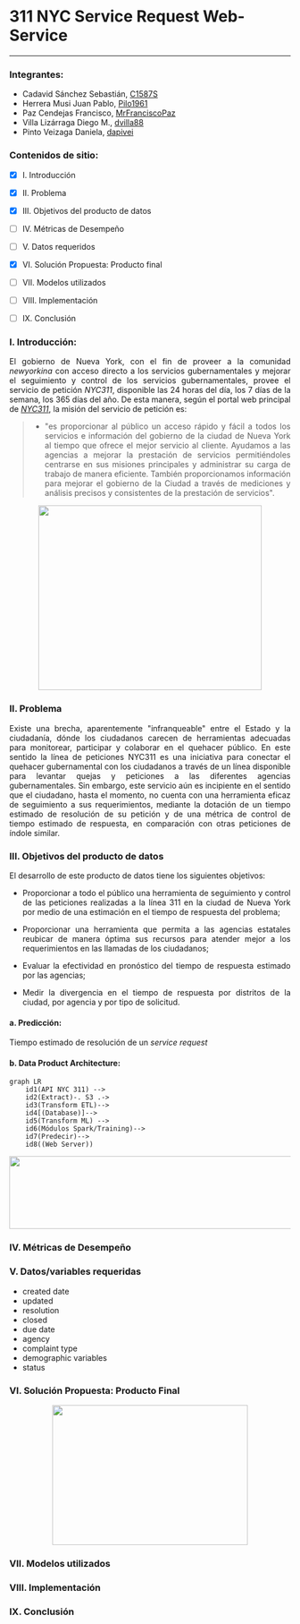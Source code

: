 # 311 NYC Service Request Web-Service
***
<div align="justify">

### Integrantes:

- Cadavid Sánchez Sebastián, [C1587S](https://github.com/C1587S)
- Herrera Musi Juan Pablo, [Pilo1961](https://github.com/Pilo1961)
- Paz Cendejas Francisco, [MrFranciscoPaz](https://github.com/MrFranciscoPaz)
- Villa Lizárraga Diego M., [dvilla88](https://github.com/dvilla88)
- Pinto Veizaga Daniela, [dapivei](https://github.com/dapivei)

### Contenidos de sitio:

- [X] I. Introducción

- [X] II. Problema

- [X] III. Objetivos del producto de datos

- [ ] IV. Métricas de Desempeño

- [ ] V. Datos requeridos

- [X] VI. Solución Propuesta: Producto final

- [ ] VII. Modelos utilizados

- [ ] VIII. Implementación

- [ ] IX. Conclusión



### I. Introducción:

El gobierno de Nueva York, con el fin de proveer a la comunidad *newyorkina* con acceso directo a los servicios gubernamentales  y mejorar el seguimiento y control de los servicios gubernamentales, provee el servicio de petición *NYC311*, disponible las 24 horas del día, los 7 días de la semana, los 365 días del año. De esta manera, según el portal web principal de [*NYC311*](https://portal.311.nyc.gov/about-nyc-311/), la misión del servicio de petición es:

>* "es proporcionar al público un acceso rápido y fácil a todos los servicios e información del gobierno de la ciudad de Nueva York al tiempo que ofrece el mejor servicio al cliente. Ayudamos a las agencias a mejorar la prestación de servicios permitiéndoles centrarse en sus misiones principales y administrar su carga de trabajo de manera eficiente. También proporcionamos información para mejorar el gobierno de la Ciudad a través de mediciones y análisis precisos y consistentes de la prestación de servicios".

<p align="center">
<image width="400" height="330" src="https://github.com/dapivei/data-product-architecture-final-project/blob/master/images/nyc_311_sr_website.png">
</p>

### II. Problema

Existe una brecha, aparentemente "infranqueable" entre el Estado y la ciudadanía, dónde los ciudadanos carecen de herramientas adecuadas para monitorear, participar y colaborar en el quehacer público. En este sentido la línea de peticiones NYC311 es una iniciativa para conectar el quehacer gubernamental con los ciudadanos a través de un línea disponible para levantar quejas y peticiones a las diferentes agencias gubernamentales. Sin embargo, este servicio aún es incipiente en el sentido que el ciudadano, hasta el momento, no cuenta con una herramienta eficaz de seguimiento a sus requerimientos, mediante la dotación de un tiempo estimado de resolución de su petición y de una métrica de control de tiempo estimado de respuesta, en comparación con otras peticiones de índole similar. 


### III. Objetivos del producto de datos

El desarrollo de este producto de datos tiene los siguientes objetivos:

* Proporcionar a todo el público una herramienta de seguimiento y control de las peticiones realizadas a la línea 311 en la ciudad de Nueva York por medio de una estimación en el tiempo de respuesta del problema;

* Proporcionar una herramienta que permita a las agencias estatales reubicar de manera óptima sus recursos para atender mejor a los requerimientos en las llamadas de los ciudadanos;

* Evaluar la efectividad en pronóstico del tiempo de respuesta estimado por las agencias;

* Medir la divergencia en el tiempo de respuesta por distritos de la ciudad, por agencia y por tipo de solicitud.

#### a. Predicción:

Tiempo estimado de resolución de un *service request*


#### b. Data Product Architecture:

```mermaid
graph LR
    id1(API NYC 311) -->
    id2(Extract)-. S3 .->
    id3(Transform ETL)-->
    id4[(Database)]-->
    id5(Transform ML) -->
    id6(Módulos Spark/Training)-->
    id7(Predecir)-->
    id8((Web Server))

```

<p align="center">
<image width="900" height="130" src="https://github.com/dapivei/data-product-architecture-final-project/blob/master/images/mockup.png">
</p>
    
### IV. Métricas de Desempeño

### V. Datos/variables requeridas

+ created date 
+ updated 
+ resolution
+ closed 
+ due date 
+ agency
+ complaint type
+ demographic variables 
+ status 

### VI. Solución Propuesta: Producto Final
</div>

<p align="center">
  <image width="350" height="250" src="https://github.com/dapivei/data-product-architecture-final-project/blob/master/images/web_service_proposal.png">
</p>
    
### VII. Modelos utilizados

### VIII. Implementación


### IX. Conclusión

